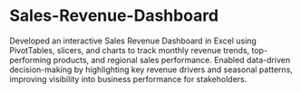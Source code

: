 # Sales-Revenue-Dashboard

Developed an interactive Sales Revenue Dashboard in Excel using PivotTables, slicers, and charts to track monthly revenue trends, top-performing products, and regional sales performance.
Enabled data-driven decision-making by highlighting key revenue drivers and seasonal patterns, improving visibility into business performance for stakeholders.
